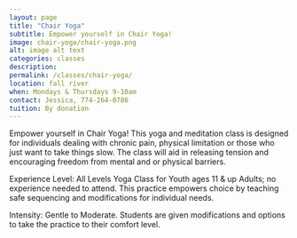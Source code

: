 ```yaml
---
layout: page
title: "Chair Yoga"
subtitle: Empower yourself in Chair Yoga!
image: chair-yoga/chair-yoga.png
alt: image alt text
categories: classes
description:
permalink: /classes/chair-yoga/
location: fall river
when: Mondays & Thursdays 9-10am
contact: Jessica, 774-264-0786
tuition: By donation
---
```


Empower yourself in Chair Yoga! This yoga and meditation class is designed for individuals dealing with chronic pain, physical limitation or those who just want to take things slow. The class will aid in releasing tension and encouraging freedom from mental and or physical barriers.

Experience Level: All Levels Yoga Class for Youth ages 11 & up Adults; no experience needed to attend. This practice empowers choice by teaching safe sequencing and modifications for individual needs.

Intensity: Gentle to Moderate. Students are given modifications and options to take the practice to their comfort level.